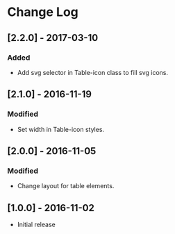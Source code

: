 # Change Log

## [2.2.0] - 2017-03-10

### Added
- Add svg selector in Table-icon class to fill svg icons.


## [2.1.0] - 2016-11-19

### Modified
- Set width in Table-icon styles.


## [2.0.0] - 2016-11-05

### Modified
- Change layout for table elements.


## [1.0.0] - 2016-11-02

* Initial release
